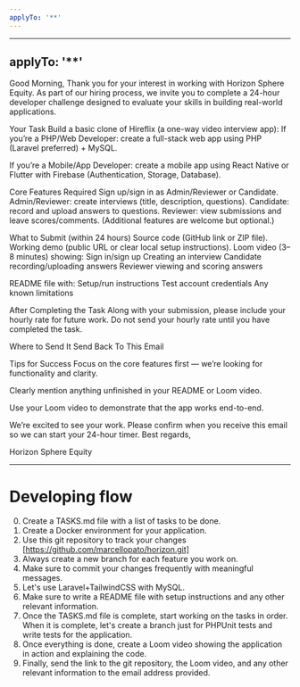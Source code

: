 ```yaml
---
applyTo: '**'
---
```

---
applyTo: '**'
---
Good Morning,
Thank you for your interest in working with Horizon Sphere Equity. As part of our hiring process, we invite you to complete a 24-hour developer challenge designed to evaluate your skills in building real-world applications.

Your Task
Build a basic clone of Hireflix (a one-way video interview app):
If you’re a PHP/Web Developer: create a full-stack web app using PHP (Laravel preferred) + MySQL.

If you’re a Mobile/App Developer: create a mobile app using React Native or Flutter with Firebase (Authentication, Storage, Database).

Core Features Required
Sign up/sign in as Admin/Reviewer or Candidate.
Admin/Reviewer: create interviews (title, description, questions).
Candidate: record and upload answers to questions.
Reviewer: view submissions and leave scores/comments.
(Additional features are welcome but optional.)

What to Submit (within 24 hours)
Source code (GitHub link or ZIP file).
Working demo (public URL or clear local setup instructions).
Loom video (3–8 minutes) showing:
Sign in/sign up
Creating an interview
Candidate recording/uploading answers
Reviewer viewing and scoring answers

README file with:
Setup/run instructions
Test account credentials
Any known limitations

After Completing the Task
Along with your submission, please include your hourly rate for future work. Do not send your hourly rate until you have completed the task.

Where to Send It
Send Back To This Email 

Tips for Success
Focus on the core features first — we’re looking for functionality and clarity.

Clearly mention anything unfinished in your README or Loom video.

Use your Loom video to demonstrate that the app works end-to-end.


We’re excited to see your work. Please confirm when you receive this email so we can start your 24-hour timer.
Best regards,

Horizon Sphere Equity

---
# Developing flow
0. Create a TASKS.md file with a list of tasks to be done.
1. Create a Docker environment for your application.
2. Use this git repository to track your changes [https://github.com/marcellopato/horizon.git]
3. Always create a new branch for each feature you work on.
4. Make sure to commit your changes frequently with meaningful messages.
5. Let's use Laravel+TailwindCSS with MySQL.
6. Make sure to write a README file with setup instructions and any other relevant information.
7. Once the TASKS.md file is complete, start working on the tasks in order. When it is complete, let's create a branch just for PHPUnit tests and write tests for the application.
8. Once everything is done, create a Loom video showing the application in action and explaining the code.
9. Finally, send the link to the git repository, the Loom video, and any other relevant information to the email address provided.